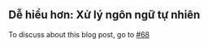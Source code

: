 ## Dễ hiểu hơn: Xử lý ngôn ngữ tự nhiên 

To discuss about this blog post, go to [#68](https://github.com/ngxson/blog-comments/issues/68)

<!-- {"issue":68} -->